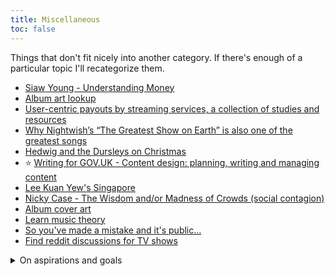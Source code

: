 ```yaml
---
title: Miscellaneous
toc: false
---
```

Things that don't fit nicely into another category. If there's enough of a particular topic I'll recategorize them.

- [Siaw Young - Understanding Money](https://siawyoung.com/understanding-money)
- [Album art lookup](https://www.covermytunes.com/)
- [User-centric payouts by streaming services, a collection of studies and resources](https://musically.com/2020/05/13/what-are-user-centric-music-streaming-payouts/)
- [Why Nightwish’s “The Greatest Show on Earth” is also one of the greatest songs](https://medium.com/option-x/why-nightwishs-the-greatest-show-on-earth-is-also-one-of-the-greatest-songs-dfc703f658a3)
- [Hedwig and the Dursleys on Christmas](https://www.reddit.com/r/AskReddit/comments/i7seka/hogwarts_is_closed_for_covid_what_remote_learning/g15jz60/)
- :star: [Writing for GOV.UK - Content design: planning, writing and managing content](https://www.gov.uk/guidance/content-design/writing-for-gov-uk)
- [Lee Kuan Yew's Singapore](https://palladiummag.com/2020/08/13/the-true-story-of-lee-kuan-yews-singapore/)
- [Nicky Case - The Wisdom and/or Madness of Crowds (social contagion)](https://ncase.me/crowds/)
- [Album cover art](https://www.covermytunes.com/)
- [Learn music theory](https://www.musictheory.net/lessons)
- [So you've made a mistake and it's public...](https://meta.wikimedia.org/wiki/So_you've_made_a_mistake_and_it's_public...)
- [Find reddit discussions for TV shows](https://www.redditdiscuss.com/)

<details>
<summary>On aspirations and goals</summary>

> Sometimes when I talk to people who are impressed by my writing, they say things like 'I could never do that'. It's really depressing, you know? As someone who loves more than anything else to share the joy of exploring your passions... it pains me when people think that being good just comes naturally.
>
> That's how it is with everything, not just writing. When you try something for the first time, you're probably going to suck at it. 
>
> Sometimes, when you finish, you feel really proud of it and even want to share it with everyone. But maybe after a few weeks, you come back to it, and you realize it was never any good. That happens to me all the time. It can be pretty disheartening to put so much time and effort into something, and then you realize it sucks. But that tends to happen when you're always comparing yourself to the top professionals. When you reach for the stars, they're always gonna be out of your reach, you know?
>
> The truth is, you have to climb up there, step by step. And whenever you reach a milestone, first you look back and see how far you've gotten... And then you look ahead and realize how much more there is to go. So, sometimes it can help to set the bar a little lower... Try to find something you think is pretty good, but not world-class. And you can make that your own personal goal.
>
> It's also really important to understand the scope of what you're trying to do. If you jump right into a huge project and you're still amateur, you'll never get it done. So if we're talking about writing, a novel might be too much at first. Why not write some short stories? The great thing about short stories is that you can focus on just one thing that you want to do right. That goes for small projects in general - you can really focus on the one or two things. It's such a good learning experience and stepping stone.
>
> Oh, one more thing. Writing isn't something where you just reach into your heart and something beautiful comes out. Just like drawing or painting, it's a skill in itself to learn how to express what you have inside. That means there are methods and guides and basics to it! Reading up on that stuff can be super eye-opening. That sort of planning and organization will really help prevent you from getting overwhelmed and giving up.
>
> And before you know it... You start sucking less and less. Nothing comes naturally. Our society, our art, everything - it's built on thousands of years of human innovation. So as long as you start on that foundation, and take it step by step... You, too, can do amazing things.
>
> -- [Monika's Writing Tip of the Day](https://doki-doki-literature-club.fandom.com/wiki/Monika%27s_Talk#Writing_Tip_of_the_Day)

</details>